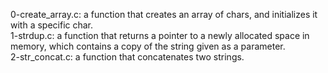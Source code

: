 0-create_array.c: a function that creates an array of chars, and initializes it with a specific char.
<br>1-strdup.c: a function that returns a pointer to a newly allocated space in memory, which contains a copy of the string given as a parameter.
<br>2-str_concat.c: a function that concatenates two strings.
